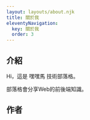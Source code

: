 ```yaml
---
layout: layouts/about.njk
title: 關於我
eleventyNavigation:
  key: 關於我
  order: 3
---
```


## 介紹

Hi，這是 嘿嘿馬 技術部落格。

部落格會分享Web的前後端知識。

## 作者

<!-- 底下交給 layout 來自動渲染 -->


